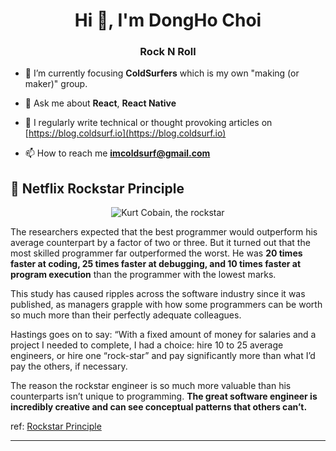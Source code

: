 <h1 align="center">Hi 👋, I'm DongHo Choi</h1>
<h3 align="center">Rock N Roll</h3>

- 🌱 I’m currently focusing **ColdSurfers** which is my own "making (or maker)" group.

- 💬 Ask me about **React**, **React Native**

- 📝 I regularly write technical or thought provoking articles on [https://blog.coldsurf.io](https://blog.coldsurf.io)

- 📫 How to reach me **imcoldsurf@gmail.com**

## 🤘 Netflix Rockstar Principle
  <p align="center">
    <img src="https://i.pinimg.com/564x/85/4b/a3/854ba35b5acafaed8630c9b7d3a43d30.jpg" alt="Kurt Cobain, the rockstar" />
  </p>
  The researchers expected that the best programmer would outperform his average counterpart by a factor of two or three. But it turned out that the most skilled programmer far outperformed the worst. He was <b>20 times faster at coding, 25 times faster at debugging, and 10 times faster at program execution</b> than the programmer with the lowest marks.

  This study has caused ripples across the software industry since it was published, as managers grapple with how some programmers can be worth so much more than their perfectly adequate colleagues.

  Hastings goes on to say: “With a fixed amount of money for salaries and a project I needed to complete, I had a choice: hire 10 to 25 average engineers, or hire one “rock-star” and pay significantly more than what I’d pay the others, if necessary.

  The reason the rockstar engineer is so much more valuable than his counterparts isn’t unique to programming. <b>The great software engineer is incredibly creative and can see conceptual patterns that others can’t.</b>

  ref: [Rockstar Principle](https://www.rwaconsultants.com/news/rock-star-software-engineers-worth-their-weight-in-gold)

<hr/>
